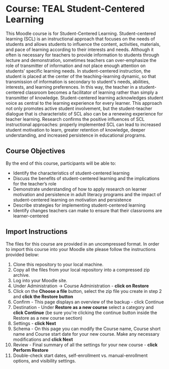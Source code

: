 # Course: TEAL Student-Centered Learning
This Moodle course is for Student-Centered Learning. Student-centered learning (SCL) is an instructional approach that focuses on the needs of students and allows students to influence the content, activities, materials, and pace of learning according to their interests and needs. Although it often is necessary for teachers to provide information to students through lecture and demonstration, sometimes teachers can over-emphasize the role of transmitter of information and not place enough attention on students’ specific learning needs. In student-centered instruction, the student is placed at the center of the teaching-learning dynamic, so that transmission of information is secondary to student's needs, abilities, interests, and learning preferences. In this way, the teacher in a student-centered classroom becomes a facilitator of learning rather than simply a transmitter of knowledge. Student-centered learning acknowledges student voice as central to the learning experience for every learner. This approach not only promotes active student involvement, but the student-teacher dialogue that is characteristic of SCL also can be a renewing experience for teacher learning. Research confirms the positive influences of SCL instructional approaches: properly implemented SCL can lead to increased student motivation to learn, greater retention of knowledge, deeper understanding, and increased persistence in educational programs.

## Course Objectives
By the end of this course, participants will be able to:

* Identify the characteristics of student-centered learning
* Discuss the benefits of student-centered learning and the implications for the teacher’s role
* Demonstrate understanding of how to apply research on learner motivation and persistence in adult literacy programs and the impact of student-centered learning on motivation and persistence
* Describe strategies for implementing student-centered learning
* Identify changes teachers can make to ensure that their classrooms are learner-centered

## Import Instructions
The files for this course are provided in an uncompressed format. In order to import this course into your Moodle site please follow the instructions provided below:

1. Clone this repository to your local machine.
2. Copy all the files from your local repository into a compressed zip archive.
3. Log into your Moodle site.
4. Under Administration -> Course Administration - **click on Restore**
5. Click on the **Choose a file** button, select the zip file you create in step 2 and **click the Restore button**
6. Confirm - This page displays an overview of the backup - click Continue
7. Destination - Under **Restore as a new course** select a category and **click Continue** (be sure you're clicking the continue button inside the Restore as a new course section)
8. Settings - **click Next**
9. Schema - On this page you can modify the Course name, Course short name and Course start date for your new course. Make any necessary modifications and **click Next**
10. Review - Final summary of all the settings for your new course - **click Perform Restore**
11. Double-check start dates, self-enrollment vs. manual-enrollment options, and visibility settings.
